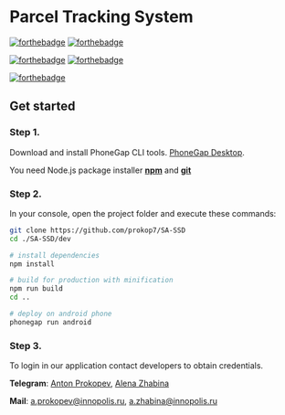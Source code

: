 # Parcel Tracking System
[![forthebadge](http://forthebadge.com/images/badges/made-with-vue.svg)](https://github.com/prokop7/SA-SSD/blob/Vue/dev/src/main.js)
[![forthebadge](http://forthebadge.com/images/badges/built-for-android.svg)](http://forthebadge.com)

[![forthebadge](http://forthebadge.com/images/badges/uses-js.svg)](https://github.com/prokop7/SA-SSD/blob/Vue/dev/src/api/index.js)
[![forthebadge](http://forthebadge.com/images/badges/uses-badges.svg)](http://forthebadge.com)

[![forthebadge](http://forthebadge.com/images/badges/validated-html5.svg)](https://github.com/prokop7/SA-SSD/blob/Vue/dev/index.html)
## Get started
### Step 1.
Download and install PhoneGap CLI tools. [PhoneGap Desktop](http://docs.phonegap.com/getting-started/1-install-phonegap/cli/).

You need Node.js package installer [**npm**](https://nodejs.org/en/download/) and [**git**](https://git-scm.com/downloads)
### Step 2.
In your console, open the project folder and execute these commands:
```bash
git clone https://github.com/prokop7/SA-SSD
cd ./SA-SSD/dev

# install dependencies
npm install

# build for production with minification
npm run build
cd ..

# deploy on android phone
phonegap run android
```
### Step 3.
To login in our application contact developers to obtain credentials.

**Telegram**: [Anton Prokopev](https://t.me/prokop7), [Alena Zhabina](https://t.me/algmy)

**Mail**: [a.prokopev@innopolis.ru](mailto:a.prokopev@innopolis.ru), [a.zhabina@innopolis.ru](mailto:a.zhabina@innopolis.ru)

  
